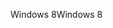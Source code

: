 <span data-ttu-id="0338d-101">Windows 8</span><span class="sxs-lookup"><span data-stu-id="0338d-101">Windows 8</span></span>